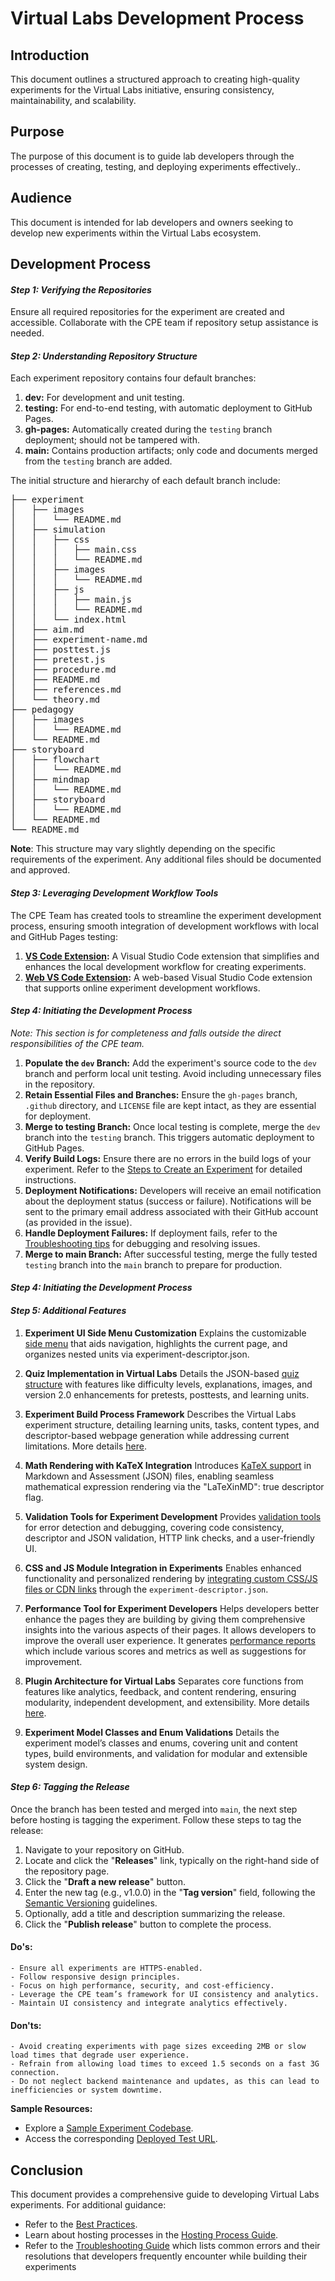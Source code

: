 # Virtual Labs Development Process

## Introduction

This document outlines a structured approach to creating high-quality experiments for the Virtual Labs initiative, ensuring consistency, maintainability, and scalability.

## Purpose

The purpose of this document is to guide lab developers through the processes of creating, testing, and deploying experiments effectively..

## Audience

This document is intended for lab developers and owners seeking to develop new experiments within the Virtual Labs ecosystem.

## Development Process

#### ***Step 1: Verifying the Repositories***

Ensure all required repositories for the experiment are created and accessible. Collaborate with the CPE team if repository setup assistance is needed.

#### ***Step 2: Understanding Repository Structure***

Each experiment repository contains four default branches:

1. **dev:** For development and unit testing.
2. **testing:** For end-to-end testing, with automatic deployment to GitHub Pages.
3. **gh-pages:** Automatically created during the `testing` branch deployment; should not be tampered with.
4. **main:** Contains production artifacts; only code and documents merged from the `testing` branch are added.

The initial structure and hierarchy of each default branch include:

<pre>
├── experiment
│   ├── images
│   │   └── README.md
│   ├── simulation
│   │   ├── css
│   │   │   ├── main.css
│   │   │   └── README.md
│   │   ├── images
│   │   │   └── README.md
│   │   ├── js
│   │   │   ├── main.js
│   │   │   └── README.md
│   │   └── index.html
│   ├── aim.md
│   ├── experiment-name.md
│   ├── posttest.js
│   ├── pretest.js
│   ├── procedure.md
│   ├── README.md
│   ├── references.md
│   └── theory.md
├── pedagogy
│   ├── images
│   │   └── README.md
│   └── README.md
├── storyboard
│   ├── flowchart
│   │   └── README.md
│   ├── mindmap
│   │   └── README.md
│   ├── storyboard
│   │   └── README.md
│   └── README.md
└── README.md
</pre>

**Note**: This structure may vary slightly depending on the specific requirements of the experiment. Any additional files should be documented and approved.

#### ***Step 3: Leveraging Development Workflow Tools***

The CPE Team has created tools to streamline the experiment development process, ensuring smooth integration of development workflows with local and GitHub Pages testing:

1. **[VS Code Extension](https://vlead.vlabs.ac.in/development/#authoring-environment):** A Visual Studio Code extension that simplifies and enhances the local development workflow for creating experiments.
2. **[Web VS Code Extension](https://github.com/virtual-labs/tool-web-ext-vscode/blob/main/README.md):** A web-based Visual Studio Code extension that supports online experiment development workflows. 

#### ***Step 4: Initiating the Development Process***

*Note: This section is for completeness and falls outside the direct responsibilities of the CPE team.*

1. **Populate the `dev` Branch:**
Add the experiment's source code to the `dev` branch and perform local unit testing. Avoid including unnecessary files in the repository.
2. **Retain Essential Files and Branches:**
Ensure the `gh-pages` branch, `.github` directory, and `LICENSE` file are kept intact, as they are essential for deployment.
3. **Merge to testing Branch:**
Once local testing is complete, merge the `dev` branch into the `testing` branch. This triggers automatic deployment to GitHub Pages.
4. **Verify Build Logs:**
Ensure there are no errors in the build logs of your experiment. Refer to the [Steps to Create an Experiment](https://github.com/virtual-labs/ph3-exp-template/blob/main/experiment/README.md) for detailed instructions.
5. **Deployment Notifications:**
Developers will receive an email notification about the deployment status (success or failure). Notifications will be sent to the primary email address associated with their GitHub account (as provided in the issue).
6. **Handle Deployment Failures:**
If deployment fails, refer to the [Troubleshooting tips](https://github.com/virtual-labs/vlabs-systems/blob/main/src/systems-engineer-role/ci-cd-pipeline.md#troubleshooting-experiment-deployment-script) for debugging and resolving issues.
7. **Merge to main Branch:**
After successful testing, merge the fully tested `testing` branch into the `main` branch to prepare for production.

#### ***Step 4: Initiating the Development Process***

#### ***Step 5: Additional Features***

1. **Experiment UI Side Menu Customization**
Explains the customizable [side menu](https://github.com/virtual-labs/ph3-lab-mgmt/blob/master/docs/exp-side-menu.md) that aids navigation, highlights the current page, and organizes nested units via experiment-descriptor.json.

2. **Quiz Implementation in Virtual Labs**
Details the JSON-based [quiz structure](https://github.com/virtual-labs/ph3-lab-mgmt/blob/master/docs/quiz.md) with features like difficulty levels, explanations, images, and version 2.0 enhancements for pretests, posttests, and learning units.

3. **Experiment Build Process Framework**
Describes the Virtual Labs experiment structure, detailing learning units, tasks, content types, and descriptor-based webpage generation while addressing current limitations. More details [here](https://github.com/virtual-labs/ph3-lab-mgmt/blob/master/docs/exp-build-process.md).

4. **Math Rendering with KaTeX Integration**
Introduces [KaTeX support](https://github.com/virtual-labs/ph3-lab-mgmt/blob/master/docs/latex.md) in Markdown and Assessment (JSON) files, enabling seamless mathematical expression rendering via the "LaTeXinMD": true descriptor flag.

5. **Validation Tools for Experiment Development**
Provides [validation tools](https://github.com/virtual-labs/ph3-lab-mgmt/blob/master/docs/content-validation.md) for error detection and debugging, covering code consistency, descriptor and JSON validation, HTTP link checks, and a user-friendly UI.

6. **CSS and JS Module Integration in Experiments**
Enables enhanced functionality and personalized rendering by [integrating custom CSS/JS files or CDN links](https://github.com/virtual-labs/ph3-lab-mgmt/blob/master/docs/custom-modules.md) through the `experiment-descriptor.json`.

7. **Performance Tool for Experiment Developers**
 Helps developers better enhance the pages they are building by giving them comprehensive insights into the various aspects of their pages. It allows developers to improve the overall user experience. It generates [performance reports](https://github.com/virtual-labs/tool-performance) which include various scores and metrics as well as suggestions for improvement.

8. **Plugin Architecture for Virtual Labs**
Separates core functions from features like analytics, feedback, and content rendering, ensuring modularity, independent development, and extensibility. More details [here](https://github.com/virtual-labs/ph3-lab-mgmt/blob/master/docs/plugins.org).

9. **Experiment Model Classes and Enum Validations**
Details the experiment model’s classes and enums, covering unit and content types, build environments, and validation for modular and extensible system design.


#### ***Step 6: Tagging the Release***

Once the branch has been tested and merged into `main`, the next step before hosting is tagging the experiment. Follow these steps to tag the release:

1. Navigate to your repository on GitHub.
2. Locate and click the "**Releases**" link, typically on the right-hand side of the repository page.
3. Click the "**Draft a new release**" button.
4. Enter the new tag (e.g., v1.0.0) in the "**Tag version**" field, following the [Semantic Versioning](https://semver.org/) guidelines.
5. Optionally, add a title and description summarizing the release.
6. Click the "**Publish release**" button to complete the process.

#### Do's:

    - Ensure all experiments are HTTPS-enabled.
    - Follow responsive design principles.
    - Focus on high performance, security, and cost-efficiency.
    - Leverage the CPE team’s framework for UI consistency and analytics.
    - Maintain UI consistency and integrate analytics effectively.

#### Don'ts:
    - Avoid creating experiments with page sizes exceeding 2MB or slow load times that degrade user experience.
    - Refrain from allowing load times to exceed 1.5 seconds on a fast 3G connection.
    - Do not neglect backend maintenance and updates, as this can lead to inefficiencies or system downtime.

**Sample Resources:**
* Explore a [Sample Experiment Codebase](https://github.com/virtual-labs/ph3-exp-dev-process/tree/main/sample/experiment).
* Access the corresponding [Deployed Test URL](https://virtual-labs.github.io/exp-bubble-sort-iiith/).


## Conclusion

This document provides a comprehensive guide to developing Virtual Labs experiments. For additional guidance:
- Refer to the [Best Practices](https://virtual-labs.github.io/app-vlead-web/development/#best-practices).
- Learn about hosting processes in the [Hosting Process Guide](https://github.com/virtual-labs/engineers-forum/blob/master/ph4/services/hosting-process.md).
- Refer to the [Troubleshooting Guide](https://vlead.vlabs.ac.in/development/#troubleshooting-guide) which lists common errors and their resolutions that developers frequently encounter while building their experiments

